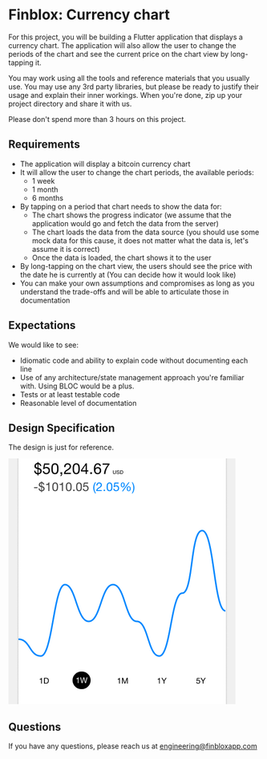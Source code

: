 # Finblox: Currency chart

For this project, you will be building a Flutter application that displays a currency chart. The application will also allow the user to change the periods of the chart and see the current price on the chart view by long-tapping it.

You may work using all the tools and reference materials that you usually use. You may use any 3rd party libraries, but please be ready to justify their usage and explain their inner workings. When you're done, zip up your project directory and share it with us.

Please don't spend more than 3 hours on this project.

## Requirements

* The application will display a bitcoin currency chart
* It will allow the user to change the chart periods, the available periods:
    * 1 week
    * 1 month
    * 6 months
* By tapping on a period that chart needs to show the data for:
    * The chart shows the progress indicator (we assume that the application would go and fetch the data from the server)
    * The chart loads the data from the data source (you should use some mock data for this cause, it does not matter what the data is, let's assume it is correct)
    * Once the data is loaded, the chart shows it to the user
* By long-tapping on the chart view, the users should see the price with the date he is currently at (You can decide how it would look like)
* You can make your own assumptions and compromises as long as you understand the trade-offs and will be able to articulate those in documentation

## Expectations

We would like to see:
* Idiomatic code and ability to explain code without documenting each line
* Use of any architecture/state management approach you're familiar with. Using BLOC would be a plus.
* Tests or at least testable code
* Reasonable level of documentation

## Design Specification

The design is just for reference.

<img src="https://github.com/finblox/public/raw/main/mobile/assets/image_chart.png">

## Questions

If you have any questions, please reach us at engineering@finbloxapp.com